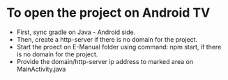 # To open the project on Android TV
- First, sync gradle on Java - Android side.
- Then, create a http-server if there is no domain for the project.
- Start the proect on E-Manual folder using command: npm start, if there is no domain for the project.
- Provide the domain/http-server ip address to marked area on MainActivity.java